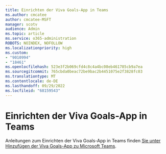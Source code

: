 ```yaml
---
title: Einrichten der Viva Goals-App in Teams
ms.author: cmcatee
author: cmcatee-MSFT
manager: scotv
audience: Admin
ms.topic: article
ms.service: o365-administration
ROBOTS: NOINDEX, NOFOLLOW
ms.localizationpriority: high
ms.custom:
- "9010994"
- "18461"
ms.openlocfilehash: 523e3f2b069cfd4c8c4a4bc08eb461785cb9a7ea
ms.sourcegitcommit: 765cbda0beac72be9bac2b4451075e2f3828fc03
ms.translationtype: MT
ms.contentlocale: de-DE
ms.lasthandoff: 09/29/2022
ms.locfileid: "68159543"
---
```

# <a name="setting-up-viva-goals-app-in-teams"></a>Einrichten der Viva Goals-App in Teams

Anleitungen zum Einrichten der Viva Goals-App in Teams finden [Sie unter Hinzufügen der Viva Goals-App zu Microsoft Teams](https://learn.microsoft.com/viva/goals/configure-ms-teams-integration).